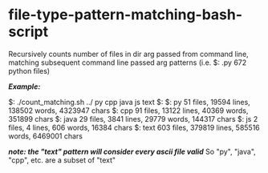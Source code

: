 # file-type-pattern-matching-bash-script
Recursively counts number of files in dir arg passed from command line, matching subsequent command line passed arg patterns (i.e. $: .py 672 python files)

***Example:***

$:  ./count_matching.sh ../ py cpp java js text
$:
$:   py 51 files, 19594 lines, 138502 words, 4323947 chars
$:   cpp 91 files, 13122 lines, 40369 words, 351899 chars
$:   java 29 files, 3841 lines, 29779 words, 144317 chars
$:   js 2 files, 4 lines, 606 words, 16384 chars
$:   text 603 files, 379819 lines, 585516 words, 6469001 chars

***note: the "text" pattern will consider every ascii file valid*** 
So "py", "java", "cpp", etc. are a subset of "text"
